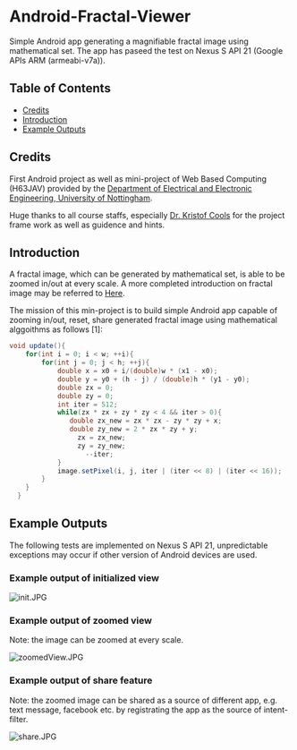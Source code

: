 # Android-Fractal-Viewer
Simple Android app generating a magnifiable fractal image using mathematical set.
The app has paseed the test on Nexus S API 21 (Google APIs ARM (armeabi-v7a)).

## Table of Contents

* [Credits](https://bitbucket.org/chenchenece/android-fractal-viewer/overview#markdown-header-credits)
* [Introduction](https://bitbucket.org/chenchenece/android-fractal-viewer/overview#markdown-header-introduction)
* [Example Outputs](https://bitbucket.org/chenchenece/android-fractal-viewer/overview#markdown-header-example-outputs)

## Credits

First Android project as well as mini-project of Web Based Computing (H63JAV) provided by the [Department of Electrical and Electronic Engineering, University of Nottingham](http://www.nottingham.ac.uk/engineering/Departments/EEE/index.aspxhttp://www.nottingham.ac.uk/engineering/Departments/EEE/index.aspx).

Huge thanks to all course staffs, especially [Dr. Kristof Cools](http://www.nottingham.ac.uk/engineering/departments/eee/people/kristof.cools) for the project frame work as well as guidence and hints.

## Introduction

A fractal image, which can be generated by mathematical set, is able to be zoomed in/out at every scale. A more completed introduction on fractal image may be referred to [Here](https://en.wikipedia.org/wiki/Fractal).

The mission of this min-project is to build simple Android app capable of zooming in/out, reset, share generated fractal image using mathematical alggoithms as follows [1]:

```java
void update(){
    for(int i = 0; i < w; ++i){
        for(int j = 0; j < h; ++j){
            double x = x0 + i/(double)w * (x1 - x0);
            double y = y0 + (h - j) / (double)h * (y1 - y0);
            double zx = 0;
            double zy = 0;
            int iter = 512;
            while(zx * zx + zy * zy < 4 && iter > 0){
               double zx_new = zx * zx - zy * zy + x;
               double zy_new = 2 * zx * zy + y;
                 zx = zx_new;
                 zy = zy_new;
                   --iter;
            }
            image.setPixel(i, j, iter | (iter << 8) | (iter << 16));
        }
    }
  }
``` 

## Example Outputs

The following tests are implemented on Nexus S API 21, unpredictable exceptions may occur if other version of Android devices are used.

### Example output of initialized view

![init.JPG](https://github.com/chenchenece/Fractal-Viewer/blob/master/images/init.JPG)

### Example output of zoomed view

Note: the image can be zoomed at every scale.

![zoomedView.JPG](https://github.com/chenchenece/Fractal-Viewer/blob/master/images/zoomedView.JPG)

### Example output of share feature

Note: the zoomed image can be shared as a source of different app, e.g. text message, facebook etc. by registrating the app as the source of intent-filter.

![share.JPG](https://github.com/chenchenece/Fractal-Viewer/blob/master/images/share.JPG)